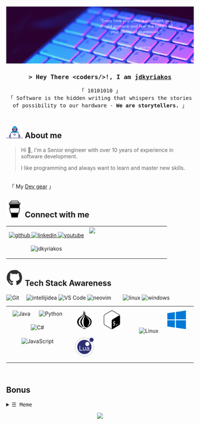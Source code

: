 ![jdkyriakos Banner](./images/banner.png)



<!-- Intro  -->
<h3 align="center">
        <samp>&gt; Hey There <b>&lt;coders/&gt;!</b>, I am
                <b><a target="_blank" href="https://linkedin.com/in/kdrakoulakis">jdkyriakos</a></b>
        </samp>
</h3>
<p align="center">
        <!-- Organisation  -->
        <samp>
                「 10101010 」
                <br>
                「 Software is the hidden writing that whispers the stories of possibility to our hardware - <b>We are storytellers.</b> 」
                <br>
                <br>
        </samp>
</p>

## <animated-image style="display: inline-block;width: 45px;"><a target="_blank" rel="noopener noreferrer" href="https://github.com/jdkyriakos" data-target="animated-image.originalLink"><img src="./images/Developer.gif" style="width: 45px;max-width: 100%;" data-target="animated-image.originalImage"></a></animated-image> About me


> Hi 👋, I'm a Senior engineer with over 10 years of experience in software development.
> 
> I like programming and always want to learn and master new skills.

<br>
&nbsp;&nbsp;「  My <a  href="https://kit.co/jdkyriakos/dev-battle-station">Dev gear</a>  」
<br>

## <animated-image style="display: inline-block;width: 45px;"><a target="_blank" rel="noopener noreferrer" href="https://github.com/jdkyriakos" data-target="animated-image.originalLink"><img src="./images/svg/coffeeIcon.svg" style="width: 45px;max-width:100%" data-target="animated-image.originalImage"></a></animated-image> Connect with me


<table>
    <tr>
        <td valign="center" width="50%">
            <div align="right"> 
                    <p align="center"> 
                    <a href="https://github.com/jdkyriakos" target="_blank">
                        <img src=https://img.shields.io/badge/github-%2324292e.svg?&style=for-the-badge&logo=github&logoColor=white alt=github style="margin-bottom: 5px;" />
                    </a>
                    <a href="https://linkedin.com/in/kdrakoulakis" target="_blank">
                        <img src=https://img.shields.io/badge/linkedin-%231E77B5.svg?&style=for-the-badge&logo=linkedin&logoColor=white alt=linkedin style="margin-bottom: 5px;" />
                    </a>
                    <a href="https://www.youtube.com/channel/UCj6YcS09VWn4VzRZz8-T56Q/playlists" target="_blank">
                        <img src=https://img.shields.io/badge/youtube-%23EE4831.svg?&style=for-the-badge&logo=youtube&logoColor=white alt=youtube style="margin-bottom: 5px;" />
                    </a> 
                    <!-- More svg icons
                        https://simpleicons.org/
                    -->
                     </p>
                    <p align="center"> <img src="https://komarev.com/ghpvc/?username=jdkyriakos&label=Profile%20views&color=0e75b6&style=flat" alt="jdkyriakos" /> </p>
            </div>
        </td>
        <td valign="top" width="50%">
            <div align="left"> 
                    <img src="https://github-readme-stats.vercel.app/api?username=jdkyriakos&show_icons=true&count_private=true&hide_border=true" align="center" /> 
            </div>
        </td>
    </tr>
</table>   


## <animated-image style="display: inline-block;width: 45px;"><a target="_blank" rel="noopener noreferrer" href="https://github.com/jdkyriakos" data-target="animated-image.originalLink"><img src="./images/githubIcon.gif" style="width: 45px;max-width:100%" data-target="animated-image.originalImage"></a></animated-image> Tech Stack Awareness


![Git][git]&nbsp;&nbsp;&nbsp;&nbsp;
![intellijidea][intellijidea]
![VS Code][VS Code]
![neovim][neovim] &nbsp;&nbsp;&nbsp;&nbsp;&nbsp;&nbsp;
![linux][linux]
![windows][windows]

[git]: https://img.shields.io/badge/-Git-%23F05032?style=flat-square&logo=git&logoColor=%23ffffff

[intellijidea]: https://img.shields.io/badge/-IntelliJ-%23007ACC?style=flat-square&logo=intellijidea&color=white&logoColor=000000
[VS Code]: https://img.shields.io/badge/-VSCode-%23007ACC?style=flat-square&logo=visual-studio-code
[neovim]: https://img.shields.io/badge/-Neovim-%2523007ACC?style=flat-square&logo=neovim&logoColor=37b026 

[linux]: https://img.shields.io/badge/-Linux-%23007ACC?style=flat-square&logo=linux&color=ffd454&logoColor=000000
[windows]: https://img.shields.io/badge/-Windows-%23007ACC?style=flat-square&logo=windows


<table><tr><td valign="top" width="33%">
<div align="center"> 
<img style="margin: 10px" src="https://profilinator.rishav.dev/skills-assets/java-original-wordmark.svg" alt="Java" height="50" title="Java"/>  
<img style="margin: 10px" src="https://profilinator.rishav.dev/skills-assets/python-original.svg" alt="Python" height="50" title="Python"/></a>  
<img style="margin: 10px" src="https://profilinator.rishav.dev/skills-assets/csharp-original.svg" alt="C#" height="50" title="C#"/> 
<img style="margin: 10px" src="https://profilinator.rishav.dev/skills-assets/javascript-original.svg" alt="JavaScript" height="50" title="JS" />  
<!--  
<img style="margin: 10px" src="https://profilinator.rishav.dev/skills-assets/react-original-wordmark.svg" alt="React" height="50" />  
<img style="margin: 10px" src="https://profilinator.rishav.dev/skills-assets/bootstrap-plain.svg" alt="Bootstrap" height="50" />  
<img style="margin: 10px" src="https://profilinator.rishav.dev/skills-assets/css3-original-wordmark.svg" alt="CSS3" height="50" />  
<img style="margin: 10px" src="https://profilinator.rishav.dev/skills-assets/html5-original-wordmark.svg" alt="HTML5" height="50" />  
<img style="margin: 10px" src="https://profilinator.rishav.dev/skills-assets/electron-original.svg" alt="Electron" height="50" />  
<img style="margin: 10px" src="https://profilinator.rishav.dev/skills-assets/javascript-original.svg" alt="JavaScript" height="50" />  
<img style="margin: 10px" src="https://profilinator.rishav.dev/skills-assets/typescript-original.svg" alt="TypeScript" height="50" />  
<img style="margin: 10px" src="https://profilinator.rishav.dev/skills-assets/vuejs-original-wordmark.svg" alt="Vue.js" height="50" />  
<img style="margin: 10px" src="https://profilinator.rishav.dev/skills-assets/go-original.svg" alt="Go" height="50" />  
<img style="margin: 10px" src="https://profilinator.rishav.dev/skills-assets/nginx-original.svg" alt="Nginx" height="50" />  
<img style="margin: 10px" src="https://profilinator.rishav.dev/skills-assets/express-original-wordmark.svg" alt="Express.js" height="50" />  
<img style="margin: 10px" src="https://profilinator.rishav.dev/skills-assets/gnu_bash-icon.svg" alt="Bash" height="50" />  
<img style="margin: 10px" src="https://profilinator.rishav.dev/skills-assets/xaml.png" alt="XAML" height="50" />  
<img style="margin: 10px" src="https://profilinator.rishav.dev/skills-assets/docker-original-wordmark.svg" alt="Docker" height="50" />  
<img style="margin: 10px" src="https://profilinator.rishav.dev/skills-assets/gulp-plain.svg" alt="gulp.js" height="50" />  
<img style="margin: 10px" src="https://profilinator.rishav.dev/skills-assets/mongodb-original-wordmark.svg" alt="MongoDB" height="50" />  
<img style="margin: 10px" src="https://profilinator.rishav.dev/skills-assets/linux-original.svg" alt="Linux" height="50" />  
<img style="margin: 10px" src="https://profilinator.rishav.dev/skills-assets/microsoft_azure-icon.svg" alt="Azure" height="50" />  
<img style="margin: 10px" src="https://profilinator.rishav.dev/skills-assets/jquery.png" alt="jQuery" height="50" />  
<img style="margin: 10px" src="https://profilinator.rishav.dev/skills-assets/angularjs-original.svg" alt="AngularJS" height="50" />  
<img style="margin: 10px" src="https://profilinator.rishav.dev/skills-assets/csharp-original.svg" alt="C#" height="50" />  
<img style="margin: 10px" src="https://profilinator.rishav.dev/skills-assets/dot-net-original-wordmark.svg" alt=".NET" height="50" />  
<img style="margin: 10px" src="https://profilinator.rishav.dev/skills-assets/springio-icon.svg" alt="Spring" height="50" />  
<img style="margin: 10px" src="https://profilinator.rishav.dev/skills-assets/redux-original.svg" alt="Redux" height="50" />  
<img style="margin: 10px" src="https://profilinator.rishav.dev/skills-assets/jenkins-icon.svg" alt="Jenkins" height="50" />  
<img style="margin: 10px" src="https://profilinator.rishav.dev/skills-assets/git-scm-icon.svg" alt="Git" height="50" />  
<img style="margin: 10px" src="https://profilinator.rishav.dev/skills-assets/java-original-wordmark.svg" alt="Java" height="50" />  
<img style="margin: 10px" src="https://profilinator.rishav.dev/skills-assets/nodejs-original-wordmark.svg" alt="Node.js" height="50" />  
<img style="margin: 10px" src="https://profilinator.rishav.dev/skills-assets/graphql.png" alt="GraphQL" height="50" />  
<img style="margin: 10px" src="https://profilinator.rishav.dev/skills-assets/mariadb.png" alt="Maria DB" height="50" />  
<img style="margin: 10px" src="https://profilinator.rishav.dev/skills-assets/mysql-original-wordmark.svg" alt="MySQL" height="50" />  
<img style="margin: 10px" src="https://profilinator.rishav.dev/skills-assets/redis-original-wordmark.svg" alt="Redis" height="50" />  
<img style="margin: 10px" src="https://profilinator.rishav.dev/skills-assets/sass-original.svg" alt="Sass" height="50" />  
<img style="margin: 10px" src="https://profilinator.rishav.dev/skills-assets/postgresql-original-wordmark.svg" alt="PostgreSQL" height="50" />  
<img style="margin: 10px" src="https://profilinator.rishav.dev/skills-assets/apache_solr-icon.svg" alt="Solr" height="50" />  
<img style="margin: 10px" src="https://profilinator.rishav.dev/skills-assets/elasticsearch.png" alt="Elastic Search" height="50" />  
<img style="margin: 10px" src="https://profilinator.rishav.dev/skills-assets/haskell.png" alt="Haskell" height="50" />  
<img style="margin: 10px" src="https://profilinator.rishav.dev/skills-assets/python-original.svg" alt="Python" height="50" />  
<img style="margin: 10px" src="https://profilinator.rishav.dev/skills-assets/rust-plain.svg" alt="Rust" height="50" />  
<img style="margin: 10px" src="https://profilinator.rishav.dev/skills-assets/ruby-original-wordmark.svg" alt="Ruby" height="50" />  
<img style="margin: 10px" src="https://profilinator.rishav.dev/skills-assets/oracle-original.svg" alt="Oracle" height="50" />  
<img style="margin: 10px" src="https://profilinator.rishav.dev/skills-assets/kotlinlang-icon.svg" alt="Kotlin" height="50" />  
<img style="margin: 10px" src="https://profilinator.rishav.dev/skills-assets/apache_kafka-icon.svg" alt="Kafka" height="50" />  
<img style="margin: 10px" src="https://profilinator.rishav.dev/skills-assets/powerbi.png" alt="Power Bi" height="50" />  
<img style="margin: 10px" src="https://profilinator.rishav.dev/skills-assets/firebase.png" alt="Firebase" height="50" />  
<img style="margin: 10px" src="https://profilinator.rishav.dev/skills-assets/d3.png" alt="D3.js" height="50" />  
<img style="margin: 10px" src="https://profilinator.rishav.dev/skills-assets/kibana.png" alt="Kibana" height="50" />  
<img style="margin: 10px" src="https://profilinator.rishav.dev/skills-assets/flask.png" alt="Flask" height="50" />  
<img style="margin: 10px" src="https://profilinator.rishav.dev/skills-assets/rabbitmq-icon.svg" alt="RabbitMQ" height="50" />  
<img style="margin: 10px" src="https://profilinator.rishav.dev/skills-assets/gatsby.png" alt="Gatsby" height="50" />  
<img style="margin: 10px" src="https://profilinator.rishav.dev/skills-assets/keras.png" alt="Keras" height="50" />  
<img style="margin: 10px" src="https://profilinator.rishav.dev/skills-assets/webpack-original.svg" alt="Webpack" height="50" />  
<img style="margin: 10px" src="https://profilinator.rishav.dev/skills-assets/backbonejs-original-wordmark.svg" alt="Backbone.js" height="50" />  
<img style="margin: 10px" src="https://profilinator.rishav.dev/skills-assets/apache_cassandra-icon.svg" alt="Cassandra" height="50" />  
<img style="margin: 10px" src="https://profilinator.rishav.dev/skills-assets/amazonwebservices-original-wordmark.svg" alt="AWS" height="50" />  
<img style="margin: 10px" src="https://profilinator.rishav.dev/skills-assets/ansible.png" alt="Ansible" height="50" />  
<img style="margin: 10px" src="https://profilinator.rishav.dev/skills-assets/deno.svg" alt="Deno" height="50" />  
<img style="margin: 10px" src="https://profilinator.rishav.dev/skills-assets/figma-icon.svg" alt="Figma" height="50" />  
<img style="margin: 10px" src="https://profilinator.rishav.dev/skills-assets/meteor.svg" alt="Meteor" height="50" />  
<img style="margin: 10px" src="https://profilinator.rishav.dev/skills-assets/adobedreamweaver.png" alt="Dreamweaver " height="50" />  
<img style="margin: 10px" src="https://profilinator.rishav.dev/skills-assets/django-original.svg" alt="Django" height="50" /> 
--> 
</div></td><td valign="top" width="33%">
    <img style="margin: 10px" src="./images/svg/perl.svg" alt="Perl" height="50"  title="Perl"/>
    <img style="margin: 10px" src="./images/svg/gnubash.svg" alt="Bash" height="50"  title="Bash"/> 
    <img style="margin: 10px" src="./images/svg/lua-color.svg" alt="Lua" height="50" title="Lua" />  
    <!--
<img style="margin: 10px" src="https://profilinator.rishav.dev/skills-assets/springio-icon.svg" alt="Spring" height="50" />  
 -->

<div align="center">  

</div></td><td valign="top" width="33%">
<div align="center">  
    <img style="margin: 10px" src="https://profilinator.rishav.dev/skills-assets/linux-original.svg" alt="Linux" height="50" title="Linux" />
    <img style="margin: 10px" src="./images/svg/windows-color.svg" alt="Windows" height="50" title="Windows"/>  
</div></td></tr></table>  

<br/>

## Bonus
<!-- Meme Section-->
<details align="left">
    <summary> <samp>&#9776; Meme</samp></summary>
    <p align="center">
        <br>
        <!-- Activity Widget -->
        <img alt="meme.gif"
                src="./images/memePic.gif" />
        <br>
    </p>
</details>

<p align="center">
  <img src="https://capsule-render.vercel.app/api?type=waving&color=gradient&height=60&section=footer"/>
</p> 